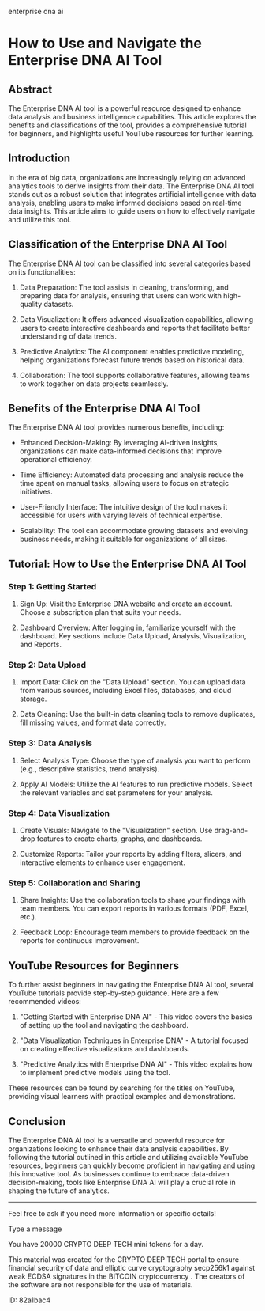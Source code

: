 enterprise dna ai
# How to Use and Navigate the Enterprise DNA AI Tool



## Abstract



The Enterprise DNA AI tool is a powerful resource designed to enhance data analysis and business intelligence capabilities. This article explores the benefits and classifications of the tool, provides a comprehensive tutorial for beginners, and highlights useful YouTube resources for further learning.



## Introduction



In the era of big data, organizations are increasingly relying on advanced analytics tools to derive insights from their data. The Enterprise DNA AI tool stands out as a robust solution that integrates artificial intelligence with data analysis, enabling users to make informed decisions based on real-time data insights. This article aims to guide users on how to effectively navigate and utilize this tool.



## Classification of the Enterprise DNA AI Tool



The Enterprise DNA AI tool can be classified into several categories based on its functionalities:



1. Data Preparation: The tool assists in cleaning, transforming, and preparing data for analysis, ensuring that users can work with high-quality datasets.

2. Data Visualization: It offers advanced visualization capabilities, allowing users to create interactive dashboards and reports that facilitate better understanding of data trends.

3. Predictive Analytics: The AI component enables predictive modeling, helping organizations forecast future trends based on historical data.

4. Collaboration: The tool supports collaborative features, allowing teams to work together on data projects seamlessly.



## Benefits of the Enterprise DNA AI Tool



The Enterprise DNA AI tool provides numerous benefits, including:



- Enhanced Decision-Making: By leveraging AI-driven insights, organizations can make data-informed decisions that improve operational efficiency.

- Time Efficiency: Automated data processing and analysis reduce the time spent on manual tasks, allowing users to focus on strategic initiatives.

- User-Friendly Interface: The intuitive design of the tool makes it accessible for users with varying levels of technical expertise.

- Scalability: The tool can accommodate growing datasets and evolving business needs, making it suitable for organizations of all sizes.



## Tutorial: How to Use the Enterprise DNA AI Tool



### Step 1: Getting Started



1. Sign Up: Visit the Enterprise DNA website and create an account. Choose a subscription plan that suits your needs.

2. Dashboard Overview: After logging in, familiarize yourself with the dashboard. Key sections include Data Upload, Analysis, Visualization, and Reports.



### Step 2: Data Upload



1. Import Data: Click on the "Data Upload" section. You can upload data from various sources, including Excel files, databases, and cloud storage.

2. Data Cleaning: Use the built-in data cleaning tools to remove duplicates, fill missing values, and format data correctly.



### Step 3: Data Analysis



1. Select Analysis Type: Choose the type of analysis you want to perform (e.g., descriptive statistics, trend analysis).

2. Apply AI Models: Utilize the AI features to run predictive models. Select the relevant variables and set parameters for your analysis.



### Step 4: Data Visualization



1. Create Visuals: Navigate to the "Visualization" section. Use drag-and-drop features to create charts, graphs, and dashboards.

2. Customize Reports: Tailor your reports by adding filters, slicers, and interactive elements to enhance user engagement.



### Step 5: Collaboration and Sharing



1. Share Insights: Use the collaboration tools to share your findings with team members. You can export reports in various formats (PDF, Excel, etc.).

2. Feedback Loop: Encourage team members to provide feedback on the reports for continuous improvement.



## YouTube Resources for Beginners



To further assist beginners in navigating the Enterprise DNA AI tool, several YouTube tutorials provide step-by-step guidance. Here are a few recommended videos:



1. "Getting Started with Enterprise DNA AI" - This video covers the basics of setting up the tool and navigating the dashboard.

2. "Data Visualization Techniques in Enterprise DNA" - A tutorial focused on creating effective visualizations and dashboards.

3. "Predictive Analytics with Enterprise DNA AI" - This video explains how to implement predictive models using the tool.



These resources can be found by searching for the titles on YouTube, providing visual learners with practical examples and demonstrations.



## Conclusion



The Enterprise DNA AI tool is a versatile and powerful resource for organizations looking to enhance their data analysis capabilities. By following the tutorial outlined in this article and utilizing available YouTube resources, beginners can quickly become proficient in navigating and using this innovative tool. As businesses continue to embrace data-driven decision-making, tools like Enterprise DNA AI will play a crucial role in shaping the future of analytics.



---



Feel free to ask if you need more information or specific details!



Type a message

You have 20000 CRYPTO DEEP TECH mini tokens for a day.


This material was created for the  CRYPTO DEEP TECH portal  to ensure financial security of data and elliptic curve cryptography  secp256k1 against weak ECDSA  signatures   in the  BITCOIN cryptocurrency . The creators of the software are not responsible for the use of materials.

 ID: 82a1bac4
